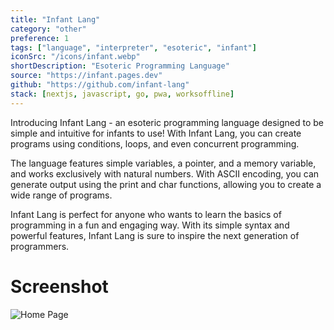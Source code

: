 ```yaml
---
title: "Infant Lang"
category: "other"
preference: 1
tags: ["language", "interpreter", "esoteric", "infant"]
iconSrc: "/icons/infant.webp"
shortDescription: "Esoteric Programming Language"
source: "https://infant.pages.dev"
github: "https://github.com/infant-lang"
stack: [nextjs, javascript, go, pwa, worksoffline]
---
```


Introducing Infant Lang - an esoteric programming language designed to be simple and intuitive for infants to use! With Infant Lang, you can create programs using conditions, loops, and even concurrent programming.

The language features simple variables, a pointer, and a memory variable, and works exclusively with natural numbers. With ASCII encoding, you can generate output using the print and char functions, allowing you to create a wide range of programs.

Infant Lang is perfect for anyone who wants to learn the basics of programming in a fun and engaging way. With its simple syntax and powerful features, Infant Lang is sure to inspire the next generation of programmers.

# Screenshot

![Home Page](/screenshots/infant.webp)
